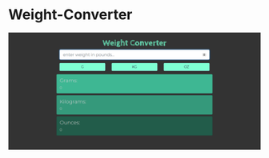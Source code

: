 # Weight-Converter

![alt text](screenshot.png "a simple weight conversion tool i built that updates real-time and allows you to choose between various units of measurements")
